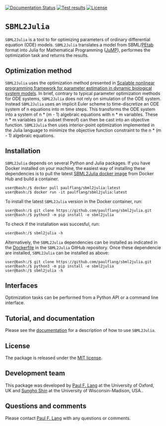 [![Documentation Status](https://readthedocs.org/projects/sbml2julia/badge/?version=latest)](https://sbml2julia.readthedocs.io/en/latest/?badge=latest)
[![Test results](https://circleci.com/gh/paulflang/sbml2julia.svg?style=shield)](https://app.circleci.com/pipelines/github/paulflang/sbml2julia)
[![License](https://img.shields.io/github/license/paulflang/sbml2julia.svg)](LICENSE)

# `SBML2Julia`

`SBML2Julia` is a tool to for optimizing parameters of ordinary differential equation (ODE) models. `SBML2Julia` translates a model from SBML/[PEtab](https://petab.readthedocs.io/en/stable/) format into Julia for Mathematical Programming ([JuMP](https://jump.dev/JuMP.jl/stable/)), performes the optimization task and returns the results.

## Optimization method

`SBML2Julia` uses the optimization method presented in [Scalable nonlinear programming framework for parameter estimation in dynamic biological system models](https://journals.plos.org/ploscompbiol/article?id=10.1371/journal.pcbi.1006828). In brief, contrary to typical parameter optimization methods for ODE systems, `SBML2Julia` does not rely on simulation of the ODE system. Instead `SBML2Julia` uses an implicit Euler scheme to time-discretize an ODE system of n equations into m time steps. This transforms the ODE system into a system of n * (m - 1) algebraic equations with n * m variables. These n * m variables (or a subset thereof) can then be cast into an objective function. `SBML2Julia` then uses interior-point optimization implemented in the Julia language to minimize the objective function constraint to the n * (m - 1) algebraic equations.

## Installation

`SBML2Julia` depends on several Python and Julia packages. If you have Docker installed on your machine, the easiest way of installing these dependencies is to pull the latest [SBML2Julia docker image](https://hub.docker.com/repository/docker/paulflang/sbml2julia) from Docker Hub and build a container.
  ```
  user@bash:/$ docker pull paulflang/sbml2julia:latest
  user@bash:/$ docker run -it paulflang/sbml2julia:latest
  ```
To install the latest `SBML2Julia` version in the Docker container, run:
  ```
  user@bash:/$ git clone https://github.com/paulflang/sbml2julia.git
  user@bash:/$ python3 -m pip install -e sbml2julia
  ```
To check if the installation was succesful, run:
  ```
  user@bash:/$ sbml2julia -h
  ```

Alternatively, the `SBML2Julia` dependencies can be installed as indicated in the [Dockerfile](https://github.com/paulflang/sbml2julia/blob/master/Dockerfile) in the `SBML2Julia` GitHub repository. Once these dependencie are installed, `SBML2Julia` can be installed as above:
  ```
  user@bash:/$ git clone https://github.com/paulflang/sbml2julia.git
  user@bash:/$ python3 -m pip install -e sbml2julia
  user@bash:/$ sbml2julia -h
  ```

## Interfaces

Optimization tasks can be performed from a Python API or a command line interface.

## Tutorial, and documentation
Please see the [documentation](https://sbml2julia.readthedocs.io/en/latest/index.html) for a description of how to use `SBML2Julia`. 

## License
The package is released under the [MIT license](LICENSE).

## Development team
This package was developed by [Paul F. Lang](https://www.linkedin.com/in/paul-lang-7b54a81a3/) at the University of Oxford, UK and [Sungho Shin](https://www.sunghoshin.com/) at the University of Wisconsin-Madison, USA..


## Questions and comments
Please contact [Paul F. Lang](mailto:paul.lang@wolfson.ox.ac.uk) with any questions or comments.
